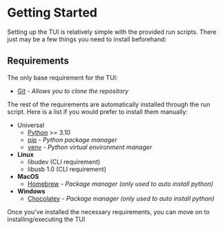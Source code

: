 # Getting Started

Setting up the TUI is relatively simple with the provided run scripts. There just may be a few things you need to install beforehand:

## Requirements

The only base requirement for the TUI:

* [Git](https://git-scm.com/downloads) - _Allows you to clone the repository_

The rest of the requirements are automatically installed through the run script. Here is a list if you would prefer to install them manually:

* Universal
  * [Python](https://www.python.org/) >= 3.10
  * [pip](https://pypi.org/project/pip/) - _Python package manager_
  * [venv](https://docs.python.org/3/library/venv.html) - _Python virtual environment manager_
* **Linux**&#x20;
  * libudev (CLI requirement)
  * libusb 1.0 (CLI requirement)
* **MacOS**
  * [Homebrew](https://brew.sh/) - _Package manager (only used to auto install python)_
* **Windows**
  * [Chocolatey](https://chocolatey.org/) - _Package manager (only used to auto install python)_



Once you've installed the necessary requirements, you can move on to installing/executing the TUI
